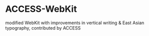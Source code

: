 ACCESS-WebKit
=============

modified WebKit with improvements in vertical writing &amp; East Asian typography, contributed by ACCESS
